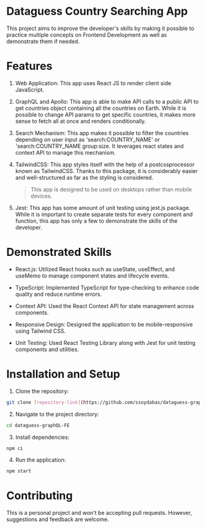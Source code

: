 # Dataguess Country Searching App

This project aims to improve the developer's skills by making it possible to practice multiple concepts on Frontend Development as well as demonstrate them if needed.

# Features

1. Web Application: This app uses React JS to render client side JavaScript.

2. GraphQL and Apollo: This app is able to make API calls to a public API to get countries object containing all the countries on Earth. While it is possible to change API params to get specific countries, it makes more sense to fetch all at once and renders conditionally.

3. Search Mechanism: This app makes it possible to filter the countries depending on user input as 'search:COUNTRY_NAME' or 'search:COUNTRY_NAME group:size. It leverages react states and context API to manage this mechanism.

4. TailwindCSS: This app styles itself with the help of a postcssprocessor known as TailwindCSS. Thanks to this package, it is considerably easier and well-structured as far as the styling is considered.

   > This app is designed to be used on desktops rather than mobile devices.

5. Jest: This app has some amount of unit testing using jest.js package. While it is important to create separate tests for every component and function, this app has only a few to demonstrate the skills of the developer.

# Demonstrated Skills

- React.js: Utilized React hooks such as useState, useEffect, and useMemo to manage component states and lifecycle events.

- TypeScript: Implemented TypeScript for type-checking to enhance code quality and reduce runtime errors.

- Context API: Used the React Context API for state management across components.

- Responsive Design: Designed the application to be mobile-responsive using Tailwind CSS.

- Unit Testing: Used React Testing Library along with Jest for unit testing components and utilities.

# Installation and Setup

1. Clone the repository:
```sh
git clone [repository-link](https://github.com/ssoydabas/dataguess-graphQL-FE)
```

2. Navigate to the project directory:
```sh
cd dataguess-graphQL-FE
```

3. Install dependencies:
```sh
npm ci
```

4. Run the application:
```sh
npm start
```

# Contributing

This is a personal project and won't be accepting pull requests. However, suggestions and feedback are welcome.